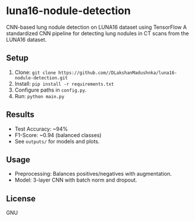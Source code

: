 # luna16-nodule-detection
CNN-based lung nodule detection on LUNA16 dataset using TensorFlow
A standardized CNN pipeline for detecting lung nodules in CT scans from the LUNA16 dataset.

## Setup
1. Clone: `git clone https://github.com//DLakshanMadushnka/luna16-nodule-detection.git`
2. Install: `pip install -r requirements.txt`
3. Configure paths in `config.py`.
4. Run: `python main.py`

## Results
- Test Accuracy: ~94%
- F1-Score: ~0.94 (balanced classes)
- See `outputs/` for models and plots.

## Usage
- Preprocessing: Balances positives/negatives with augmentation.
- Model: 3-layer CNN with batch norm and dropout.

## License
GNU
